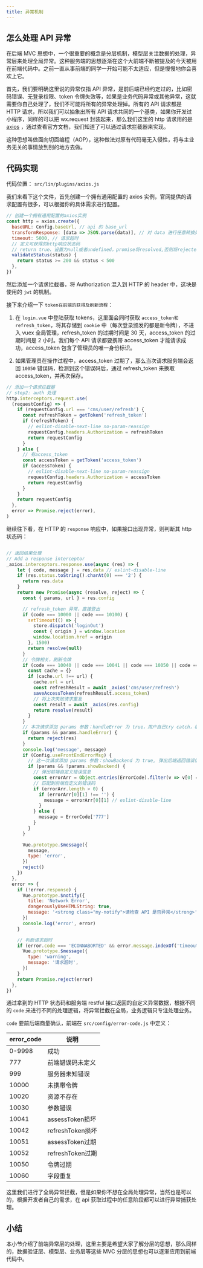 ```yaml
---
title: 异常机制
---
```


## 怎么处理 API 异常

在后端 MVC 思想中，一个很重要的概念是分层机制，模型层关注数据的处理，异常层来处理全局异常。这种服务端的思想逐渐在这个大前端不断被提及的今天被用在前端代码中。之前一直从事前端的同学一开始可能不太适应，但是慢慢地你会喜欢上它。

首先，我们要明确这里说的异常仅指 API 异常，是前后端已经约定过的，比如密码错误、无登录权限、token 令牌失效等，如果是业务代码异常或其他异常，这就需要你自己处理了，我们不可能将所有的异常处理掉。所有的 API 请求都是 HTTP 请求，所以我们可以抽象出所有 API 请求共同的一个基类，如果你开发过小程序，同样的可以把 wx.request 封装起来，那么我们这里的 http 请求用的是 [axios](https://github.com/axios/axios) ，通过查看官方文档，我们知道了可以通过请求拦截器来实现。

这种思想叫做面向切面编程（AOP），这种做法对原有代码毫无入侵性，将与主业务无关的事情放到别的地方去做。

## 代码实现

代码位置： `src/lin/plugins/axios.js`

我们来看下这个文件，首先创建一个拥有通用配置的 axios 实例，官网提供的请求配置有很多，可以根据你的具体需求进行配置。

```js
// 创建一个拥有通用配置的axios实例
const http = axios.create({
  baseURL: Config.baseUrl, // api 的 base_url
  transformResponse: [data => JSON.parse(data)], // 对 data 进行任意转换处理
  timeout: 5000, // 请求超时
  // 定义可获得的http响应状态码
  // return true、设置为null或者undefined，promise将resolved,否则将rejected
  validateStatus(status) {
    return status >= 200 && status < 500
  },
})
```

然后添加一个请求拦截器，将 Authorization 混入到 HTTP 的 header 中，这块是使用的 `jwt` 的机制。

<!-- 想要了解详情的可以到[jwt 使用](../inside/jwt.md)查看。 -->

接下来介绍一下 `token在前端的获得及刷新流程`：

1. 在 `login.vue` 中登陆获取 tokens，这里面会同时获取 `access_token和refresh_token`，将其存储到 `cookie` 中（每次登录颁发的都是新令牌），不进入 vuex 全局管理，refresh_token 的过期时间是 30 天，access_token 的过期时间是 2 小时。我们每个 API 请求都要携带 access_token 才能请求成功，access_token 包含了管理员的唯一身份标识。

2. 如果管理员在操作过程中，access_token 过期了，那么当次请求服务端会返回 `10050` 错误码，检测到这个错误码后，通过 refresh_token 来换取 access_token，并再次保存。

```js
// 添加一个请求拦截器
// step2: auth 处理
http.interceptors.request.use(
  (requestConfig) => {
    if (requestConfig.url === 'cms/user/refresh') {
      const refreshToken = getToken('refresh_token')
      if (refreshToken) {
        // eslint-disable-next-line no-param-reassign
        requestConfig.headers.Authorization = refreshToken
        return requestConfig
      }
    } else {
      // 有access_token
      const accessToken = getToken('access_token')
      if (accessToken) {
        // eslint-disable-next-line no-param-reassign
        requestConfig.headers.Authorization = accessToken
        return requestConfig
      }
    }
    return requestConfig
  },
  error => Promise.reject(error),
)
```

继续往下看，在 HTTP 的 `response` 响应中，如果接口出现异常，则判断其 http 状态码：

```js

// 返回结果处理
// Add a response interceptor
_axios.interceptors.response.use(async (res) => {
    let { code, message } = res.data // eslint-disable-line
    if (res.status.toString().charAt(0) === '2') {
      return res.data
    }
    return new Promise(async (resolve, reject) => {
      const { params, url } = res.config

      // refresh_token 异常，直接登出
      if (code === 10000 || code === 10100) {
        setTimeout(() => {
          store.dispatch('loginOut')
          const { origin } = window.location
          window.location.href = origin
        }, 1500)
        return resolve(null)
      }
      // 令牌相关，刷新令牌
      if (code === 10040 || code === 10041 || code === 10050 || code === 10051) {
        const cache = {}
        if (cache.url !== url) {
          cache.url = url
          const refreshResult = await _axios('cms/user/refresh')
          saveAccessToken(refreshResult.access_token)
          // 将上次失败请求重发
          const result = await _axios(res.config)
          return resolve(result)
        }
      }
      // 本次请求添加 params 参数：handleError 为 true，用户自己try catch，框架不做处理
      if (params && params.handleError) {
        return reject(res)
      }
      console.log('message', message)
      if (Config.useFrontEndErrorMsg) {
        // 这一次请求添加 params 参数：showBackend 为 true, 弹出后端返回错误信息
        if (params && !params.showBackend) {
          // 弹出前端自定义错误信息
          const errorArr = Object.entries(ErrorCode).filter(v => v[0] === code.toString())
          // 匹配到前端自定义的错误码
          if (errorArr.length > 0) {
            if (errorArr[0][1] !== '') {
              message = errorArr[0][1] // eslint-disable-line
            }
          } else {
            message = ErrorCode['777']
          }
        }
      }

      Vue.prototype.$message({
        message,
        type: 'error',
      })
      reject()
    })
  },
  error => {
    if (!error.response) {
      Vue.prototype.$notify({
        title: 'Network Error',
        dangerouslyUseHTMLString: true,
        message: '<strong class="my-notify">请检查 API 是否异常</strong>',
      })
      console.log('error', error)
    }

    // 判断请求超时
    if (error.code === 'ECONNABORTED' && error.message.indexOf('timeout') !== -1) {
      Vue.prototype.$message({
        type: 'warning',
        message: '请求超时',
      })
    }
    return Promise.reject(error)
  },
})
```

通过拿到的 HTTP 状态码和服务端 restful 接口返回的自定义异常数据，根据不同的 `code` 来进行不同的处理逻辑，将异常拦截在全局，业务逻辑只专注处理业务。

 `code` 要前后端商量确认，前端在 `src/config/error-code.js` 中定义：

| error_code | 说明           |
| ---------- | -------------- |
| 0-9998          | 成功           |
| 777       | 前端错误码未定义       |
| 999        | 服务器未知错误 |
| 10000      | 未携带令牌       |
| 10020      | 资源不存在     |
| 10030      | 参数错误       |
| 10041      | assessToken损坏       |
| 10042      | refreshToken损坏       |
| 10051      | assessToken过期       |
| 10052      | refreshToken过期       |
| 10050      | 令牌过期       |
| 10060      | 字段重复       |


这里我们进行了全局异常拦截，但是如果你不想在全局处理异常，当然也是可以的，根据开发者自己的需求，在 api 获取过程中的任意阶段都可以进行异常捕获处理。

## 小结

本小节介绍了前端异常层的处理，这里主要是希望大家了解分层的思想，那么同样的，数据验证层、模型层、业务层等这些 MVC 分层的思想也可以逐渐应用到前端代码中。

<RightMenu />
